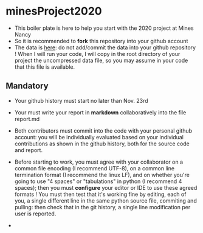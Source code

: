# minesProject2020

- This boiler plate is here to help you start with the 2020 project at Mines Nancy
- So it is recommended to **fork** this repository into your github account
- The data is [here](https://www.kaggle.com/vinayshanbhag/radar-traffic-data): do not add/commit the data into your github repository ! When I will run your code, I will copy in the root directory of your project the uncompressed data file, so you may assume in your code that this file is available.

## Mandatory

- Your github history must start no later than Nov. 23rd
- Your must write your report in **markdown** collaboratively into the file report.md
- Both contributors must commit into the code with your personal github account: you will be individually evaluated based on your individual contributions as shown in the github history, both for the source code and report.
- Before starting to work, you must agree with your collaborator on a common file encoding (I recommend UTF-8), on a common line termination format (I recommend the linux LF), and on whether you're going to use "4 spaces" or "tabulations" in python (I recommend 4 spaces); then you must **configure** your editor or IDE to use these agreed formats ! You must then test that it's working fine by editing, each of you, a single different line in the same python source file, commiting and pulling: then check that in the git history, a single line modification per user is reported.

-
